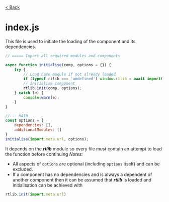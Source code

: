 [< Back](README.md)
# index.js

This file is used to initiate the loading of the component and its dependencies.

```js
// ===== Import all required modules and components

async function initialise(comp, options = {}) {
    try {
        // Load base module if not already loaded
        if (typeof rtlib === 'undefined') window.rtlib = await import(`${comp.split('/').slice(0, -3).join('/')}/modules/rt.mjs`)
        // Initialise component
        rtlib.init(comp, options);
    } catch (e) {
        console.warn(e);
    }
}

//--- MAIN
const options = {
    dependencies: [],
    additionalModules: []
}
initialise(import.meta.url, options);
```
It depends on the ***rtlib*** module so every file must contain an attempt to load the function before continuing
*Notes:* 
 - All aspects of `options` are optional (including `options` itself) and can be excluded.
 - If a component has no dependencies and is always a dependent of another component then it can be assumed that ***rtlib*** is loaded and initialisation can be achieved with
```js
rtlib.init(import.meta.url)
```  
